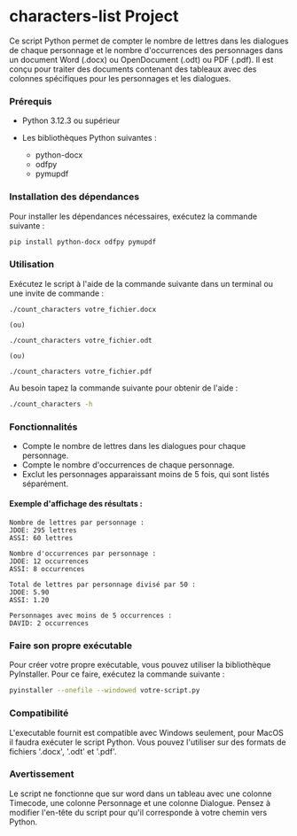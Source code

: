 # characters-list Project
Ce script Python permet de compter le nombre de lettres dans les dialogues de chaque personnage et le nombre d'occurrences des personnages dans un document Word (.docx) ou OpenDocument (.odt) ou PDF (.pdf). Il est conçu pour traiter des documents contenant des tableaux avec des colonnes spécifiques pour les personnages et les dialogues.

### Prérequis
- Python 3.12.3 ou supérieur

- Les bibliothèques Python suivantes :
  - python-docx
  - odfpy
  - pymupdf

### Installation des dépendances
Pour installer les dépendances nécessaires, exécutez la commande suivante :
```sh
pip install python-docx odfpy pymupdf
```

### Utilisation

Exécutez le script à l'aide de la commande suivante dans un terminal ou une invite de commande :
```
./count_characters votre_fichier.docx

(ou)

./count_characters votre_fichier.odt

(ou)

./count_characters votre_fichier.pdf
```

Au besoin tapez la commande suivante pour obtenir de l'aide :
```sh
./count_characters -h
```

### Fonctionnalités
- Compte le nombre de lettres dans les dialogues pour chaque personnage.
- Compte le nombre d'occurrences de chaque personnage.
- Exclut les personnages apparaissant moins de 5 fois, qui sont listés séparément.

#### Exemple d'affichage des résultats :
```
Nombre de lettres par personnage :
JDOE: 295 lettres
ASSI: 60 lettres

Nombre d'occurrences par personnage :
JDOE: 12 occurrences
ASSI: 8 occurrences

Total de lettres par personnage divisé par 50 :
JDOE: 5.90
ASSI: 1.20

Personnages avec moins de 5 occurrences :
DAVID: 2 occurrences
```

### Faire son propre exécutable
Pour créer votre propre exécutable, vous pouvez utiliser la bibliothèque PyInstaller. Pour ce faire, exécutez la commande suivante :
```sh
pyinstaller --onefile --windowed votre-script.py
```

### Compatibilité
L'executable fournit est compatible avec Windows seulement, pour MacOS il faudra exécuter le script Python. Vous pouvez l'utiliser sur des formats de fichiers '.docx', '.odt' et '.pdf'.

### Avertissement
Le script ne fonctionne que sur word dans un tableau avec une colonne Timecode, une colonne Personnage et une colonne Dialogue. Pensez à modifier l'en-tête du script pour qu'il corresponde à votre chemin vers Python.
